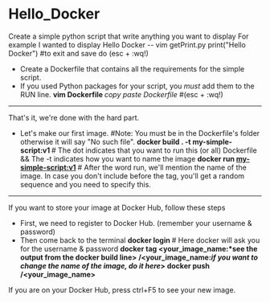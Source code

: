 # Hello_Docker

Create a simple python script that write anything you want to display
For example I wanted to display Hello Docker
-- vim getPrint.py
   print("Hello Docker")  #to exit and save do (esc + :wq!) 

- Create a Dockerfile that contains all the requirements for the simple script.
- If you used Python packages for your script, you *must* add them to the RUN line.
<b> vim Dockerfile </b> 
*copy paste Dockerfile*  #(esc + :wq!)
   
---

That's it, we're done with the hard part.
- Let's make our first image. #Note: You must be in the Dockerfile's folder otherwise it will say "No such file".
<b> docker build . -t my-simple-script:v1 </b>  # The dot indicates that you want to run this (or all) Dockerfile && The -t indicates how you want to name the image
<b> docker run <my-simple-script:v1> </b>       # After the word run, we'll mention the name of the image. In case you don't include before the tag, you'll get a random       sequence and you need to specify this.

---

If you want to store your image at Docker Hub, follow these steps
- First, we need to register to Docker Hub. (remember your username & password)
- Then come back to the terminal
<b> docker login </b>                           # Here docker will ask you for the username & password
<b> docker tag <your_image_name:*see the output from the docker build line> <username>/<your_image_name:*if you want to change the name of the image, do it here*> </b>
<b> docker push <username>/<your_image_name> </b>
  
 If you are on your Docker Hub, press ctrl+F5 to see your new image.
